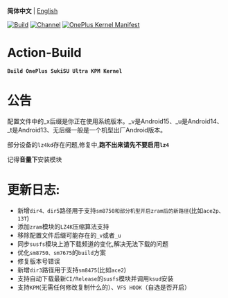 **简体中文** | [English](README-en.md)
 
[![Build](https://img.shields.io/badge/GitHub%20Actions-Build-181717?logo=github&logoColor=white&style=flat-square)](https://github.com/Numbersf/Action-Build/actions/workflows/Build%20SukiSU%20Ultra%20OnePlus.yml) [![Channel](https://img.shields.io/badge/Follow-Telegram-blue.svg?logo=telegram)](https://t.me/taichi91) [![OnePlus Kernel Manifest](https://img.shields.io/badge/OnePlus%20Kernel%20Manifest-EB0029?logo=oneplus&logoColor=white&style=flat-square)](https://github.com/OnePlusOSS/kernel_manifest)
 
# Action-Build
**```Build OnePlus SukiSU Ultra KPM Kernel```**
 
# 公告
 
配置文件中的_x后缀是你正在使用系统版本。_v是Android15、_u是Android14、_t是Android13、无后缀一般是一个机型出厂Android版本。
 
部分设备的``lz4kd``存在问题,修复中,**跑不出来请先不要启用``lz4``**
 
记得**音量下**安装模块
 
# 更新日志:
- 新增```dir4、dir5```路径用于支持```sm8750和部分机型开启zram后的新路径```(比如```ace2p、13T```)
- 添加```zram```模块的```LZ4K```压缩算法支持
- 移除配置文件后缀可能存在的```_v```或者```_u```
- 同步```susfs```模块上游下载频道的变化,解决无法下载的问题
- 优化```sm8750、sm7675```的```build```方案
- 修复版本号错误
- 新增```dir3```路径用于支持```sm8475```(比如```ace2```)
- 支持自动下载最新```CI/Release```的```susfs```模块并调用```ksud```安装
- 支持```KPM```(无需任何修改复制什么的）、```VFS HOOK```（自选是否开启）